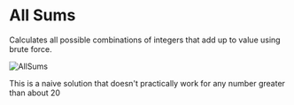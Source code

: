 # All Sums
Calculates all possible combinations of integers that add up to value using brute force.

![AllSums](https://user-images.githubusercontent.com/20847906/152085856-0fe7ef78-f9e9-4ee8-afdf-4a782b5c7c00.png)

This is a naive solution that doesn't practically work for any number greater than about 20
